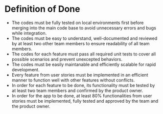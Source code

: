 # Definition of Done

- The codes must be fully tested on local environments first before merging into the main code base to avoid unnecessary errors and bugs while integration. 
- The codes must be easy to understand, well-documented and reviewed by at least two other team members to ensure readability of all team members.
- The codes for each feature must pass all required unit tests to cover all possible scenarios and prevent unexcepted behaviors.
- The codes must be easily maintanable and efficiently scalable for rapid development. 
- Every feature from user stories must be implemented in an efficient manner to function well with other features without conflicts.
- In order for each feature to be done, its functionality must be tested by at least two team members and confirmed by the product owner.
- In order for the app to be done, at least 80% functionalities from user stories must be implemented, fully tested and approved by the team and the product owner.